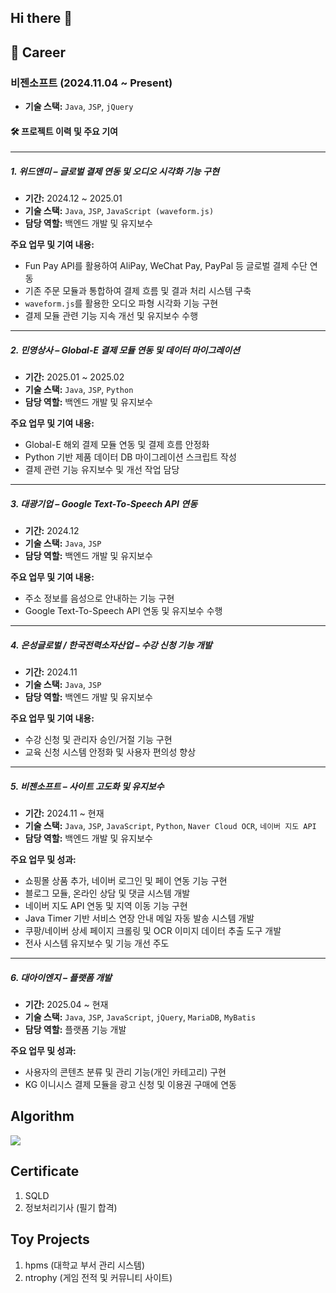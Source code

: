 ## Hi there 👋

## 📌 Career

### 비젠소프트 (2024.11.04 ~ Present)
- **기술 스택:** `Java`, `JSP`, `jQuery`

#### 🛠️ 프로젝트 이력 및 주요 기여

---

##### 1. 위드앤미 – 글로벌 결제 연동 및 오디오 시각화 기능 구현
- **기간:** 2024.12 ~ 2025.01  
- **기술 스택:** `Java`, `JSP`, `JavaScript (waveform.js)`  
- **담당 역할:** 백엔드 개발 및 유지보수

**주요 업무 및 기여 내용:**
- Fun Pay API를 활용하여 AliPay, WeChat Pay, PayPal 등 글로벌 결제 수단 연동
- 기존 주문 모듈과 통합하여 결제 흐름 및 결과 처리 시스템 구축
- `waveform.js`를 활용한 오디오 파형 시각화 기능 구현
- 결제 모듈 관련 기능 지속 개선 및 유지보수 수행

---

##### 2. 민영상사 – Global-E 결제 모듈 연동 및 데이터 마이그레이션
- **기간:** 2025.01 ~ 2025.02  
- **기술 스택:** `Java`, `JSP`, `Python`  
- **담당 역할:** 백엔드 개발 및 유지보수

**주요 업무 및 기여 내용:**
- Global-E 해외 결제 모듈 연동 및 결제 흐름 안정화
- Python 기반 제품 데이터 DB 마이그레이션 스크립트 작성
- 결제 관련 기능 유지보수 및 개선 작업 담당

---

##### 3. 대광기업 – Google Text-To-Speech API 연동
- **기간:** 2024.12  
- **기술 스택:** `Java`, `JSP`  
- **담당 역할:** 백엔드 개발 및 유지보수

**주요 업무 및 기여 내용:**
- 주소 정보를 음성으로 안내하는 기능 구현
- Google Text-To-Speech API 연동 및 유지보수 수행

---

##### 4. 은성글로벌 / 한국전력소자산업 – 수강 신청 기능 개발
- **기간:** 2024.11  
- **기술 스택:** `Java`, `JSP`  
- **담당 역할:** 백엔드 개발 및 유지보수

**주요 업무 및 기여 내용:**
- 수강 신청 및 관리자 승인/거절 기능 구현
- 교육 신청 시스템 안정화 및 사용자 편의성 향상

---

##### 5. 비젠소프트 – 사이트 고도화 및 유지보수
- **기간:** 2024.11 ~ 현재  
- **기술 스택:** `Java`, `JSP`, `JavaScript`, `Python`, `Naver Cloud OCR`, `네이버 지도 API`  
- **담당 역할:** 백엔드 개발 및 유지보수

**주요 업무 및 성과:**
- 쇼핑몰 상품 추가, 네이버 로그인 및 페이 연동 기능 구현
- 블로그 모듈, 온라인 상담 및 댓글 시스템 개발
- 네이버 지도 API 연동 및 지역 이동 기능 구현
- Java Timer 기반 서비스 연장 안내 메일 자동 발송 시스템 개발
- 쿠팡/네이버 상세 페이지 크롤링 및 OCR 이미지 데이터 추출 도구 개발
- 전사 시스템 유지보수 및 기능 개선 주도

---

##### 6. 대아이엔지 – 플랫폼 개발
- **기간:** 2025.04 ~ 현재  
- **기술 스택:** `Java`, `JSP`, `JavaScript`, `jQuery`, `MariaDB`, `MyBatis`  
- **담당 역할:** 플랫폼 기능 개발

**주요 업무 및 성과:**
- 사용자의 콘텐츠 분류 및 관리 기능(개인 카테고리) 구현
- KG 이니시스 결제 모듈을 광고 신청 및 이용권 구매에 연동


## Algorithm
<img src="https://mazandi.herokuapp.com/api?handle=dlwlsdn9633&theme=warm" />

## Certificate
1. SQLD
2. 정보처리기사 (필기 합격)

## Toy Projects
1. hpms (대학교 부서 관리 시스템) 
2. ntrophy (게임 전적 및 커뮤니티 사이트) 

<!--
**dlwlsdn9633/dlwlsdn9633** is a ✨ _special_ ✨ repository because its `README.md` (this file) appears on your GitHub profile.

Here are some ideas to get you started:

- 🔭 I’m currently working on ...
- 🌱 I’m currently learning ...
- 👯 I’m looking to collaborate on ...
- 🤔 I’m looking for help with ...
- 💬 Ask me about ...
- 📫 How to reach me: ...
- 😄 Pronouns: ...
- ⚡ Fun fact: ...
-->
